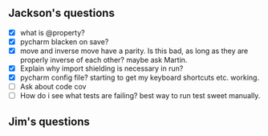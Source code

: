 ## Jackson's questions ##
- [x] what is  @property?
- [x] pycharm blacken on save?
- [x] move and inverse move have a parity. Is this bad, as long as they are properly inverse of each other? maybe ask Martin.
- [x] Explain why import shielding is necessary in run? 
- [x] pycharm config file? starting to get my keyboard shortcuts etc. working.
- [ ] Ask about code cov
- [ ] How do i see what tests are failing? best way to run test sweet manually.
## Jim's questions ##
